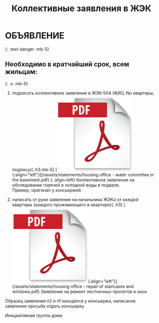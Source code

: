 ﻿---
layout: post
published: true
title: Коллективные заявления в ЖЭК
---

# ОБЪЯВЛЕНИЕ
{: .text-danger .mb-5}

## Необходимо в кратчайший срок, всем жильцам:
{: .u .mb-5}

1. подписать коллективное заявление в ЖЭК-504 (ФИО, No квартиры, подпись){:.h3.mb-5}
   [![Коллективное заявление на обследование горячей и холодной воды в подвале](/assets/images/icons/pdf.png){:align="left"}](/assets/statements/housing office - water сommittee in the basement.pdf)
   {: align=left}
   Коллективное заявление на обследование горячей и холодной воды в подвале.  
   Пример, оригинал у консьержей.

2. написать от руки заявление на начальника ЖЭКа от каждой квартиры (каждого проживающего в квартире){:.h3}
   [![Заявление на ремонт лестничных пролетов и окон](/assets/images/icons/pdf.png){:align="left"}](/assets/statements/housing office - repair of staircases and windows.pdf)
   Заявление на ремонт лестничных пролетов и окон

Образец заявления п2 и п1 находятся у консьержа, написаное заявление просьба отдать консьержу

Инициативная группа дома